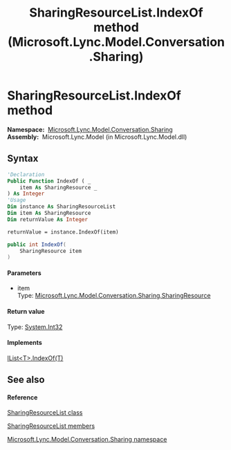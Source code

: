 ﻿---
title: SharingResourceList.IndexOf method  (Microsoft.Lync.Model.Conversation.Sharing)
TOCTitle: 'IndexOf method '
ms:assetid: M:Microsoft.Lync.Model.Conversation.Sharing.SharingResourceList.IndexOf(Microsoft.Lync.Model.Conversation.Sharing.SharingResource)_DI_3_UC_OCS14MrefLyncWPF
ms:mtpsurl: https://msdn.microsoft.com/en-us/library/microsoft.lync.model.conversation.sharing.sharingresourcelist.indexof(v=office.15)
ms:contentKeyID: 48593775
ms.date: 07/28/2014
mtps_version: v=office.15
f1_keywords:
- Microsoft.Lync.Model.Conversation.Sharing.SharingResourceList.IndexOf
dev_langs:
- CSharp
- JScript
- VB
- other
---

# SharingResourceList.IndexOf method

**Namespace:**  [Microsoft.Lync.Model.Conversation.Sharing](microsoft-lync-model-conversation-sharing-namespace_2.md)  
**Assembly:**  Microsoft.Lync.Model (in Microsoft.Lync.Model.dll)

## Syntax

``` vb
'Declaration
Public Function IndexOf ( _
    item As SharingResource _
) As Integer
'Usage
Dim instance As SharingResourceList
Dim item As SharingResource
Dim returnValue As Integer

returnValue = instance.IndexOf(item)
```

``` csharp
public int IndexOf(
    SharingResource item
)
```

#### Parameters

  - item  
    Type: [Microsoft.Lync.Model.Conversation.Sharing.SharingResource](sharingresource-class-microsoft-lync-model-conversation-sharing_2.md)  

#### Return value

Type: [System.Int32](http://msdn2.microsoft.com/en-us/library/td2s409d)  

#### Implements

[IList\<T\>.IndexOf(T)](http://msdn2.microsoft.com/en-us/library/3w0148af)  

## See also

#### Reference

[SharingResourceList class](sharingresourcelist-class-microsoft-lync-model-conversation-sharing_2.md)

[SharingResourceList members](sharingresourcelist-members-microsoft-lync-model-conversation-sharing_2.md)

[Microsoft.Lync.Model.Conversation.Sharing namespace](microsoft-lync-model-conversation-sharing-namespace_2.md)


